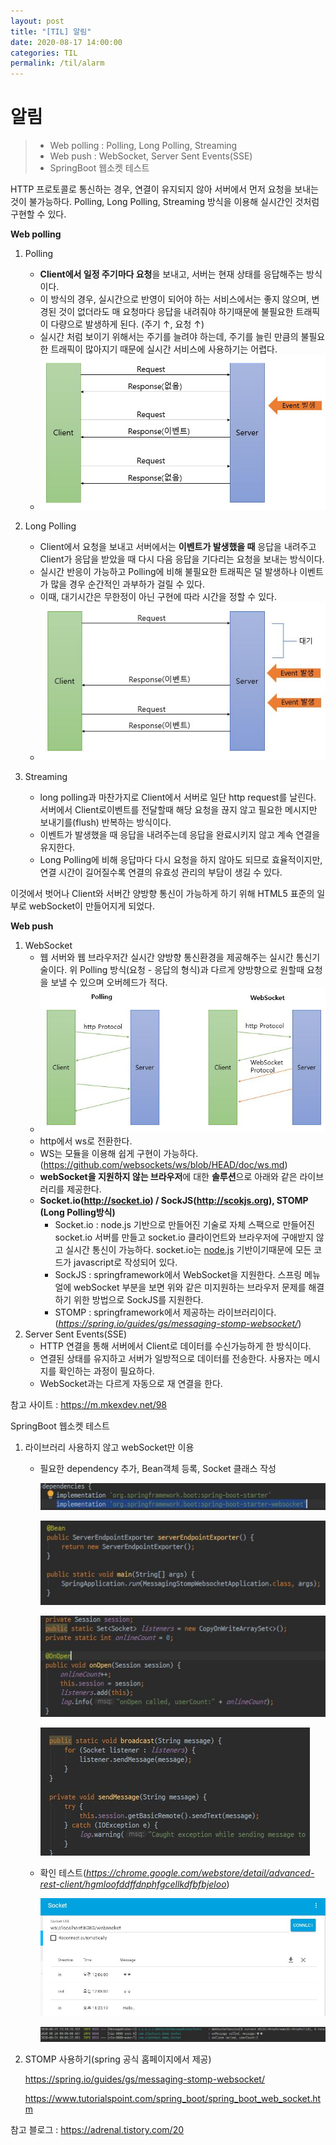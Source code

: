 ```yaml
---
layout: post
title: "[TIL] 알림"
date: 2020-08-17 14:00:00
categories: TIL
permalink: /til/alarm
---
```




# 알림

> - Web polling : Polling, Long Polling, Streaming
> - Web push : WebSocket, Server Sent Events(SSE)
> - SpringBoot 웹소켓 테스트

HTTP 프로토콜로 통신하는 경우, 연결이 유지되지 않아 서버에서 먼저 요청을 보내는 것이 불가능하다. Polling, Long Polling, Streaming 방식을 이용해 실시간인 것처럼 구현할 수 있다.

**Web polling**

1. Polling
   - **Client에서 일정 주기마다 요청**을 보내고, 서버는 현재 상태를 응답해주는 방식이다. 
   - 이 방식의 경우, 실시간으로 반영이 되어야 하는 서비스에서는 좋지 않으며, 변경된 것이 없더라도 매 요청마다 응답을 내려줘야 하기때문에 불필요한 트래픽이 다량으로 발생하게 된다. (주기 ↑, 요청 ↑)
   - 실시간 처럼 보이기 위해서는 주기를 늘려야 하는데, 주기를 늘린 만큼의 불필요한 트래픽이 많아지기 때문에 실시간 서비스에 사용하기는 어렵다.
   - ![polling01](..\img\polling01.JPG)

2. Long Polling
   - Client에서 요청을 보내고 서버에서는 **이벤트가 발생했을 때** 응답을 내려주고 Client가 응답을 받았을 때 다시 다음 응답을 기다리는 요청을 보내는 방식이다.
   - 실시간 반응이 가능하고  Polling에 비해 불필요한 트래픽은 덜 발생하나 이벤트가 많을 경우 순간적인 과부하가 걸릴 수 있다.
   - 이때, 대기시간은 무한정이 아닌 구현에 따라 시간을 정할 수 있다.
   - ![polling02](..\img\polling02.JPG)

3. Streaming

   - long polling과 마찬가지로 Client에서 서버로 일단 http request를 날린다. 서버에서 Client로이벤트를 전달할때 해당 요청을 끊지 않고 필요한 메시지만 보내기를(flush) 반복하는 방식이다.
   - 이벤트가 발생했을 때 응답을 내려주는데 응답을 완료시키지 않고 계속 연결을 유지한다.
   - Long Polling에 비해 응답마다 다시 요청을 하지 않아도 되므로 효율적이지만, 연결 시간이 길어질수록 연결의 유효성 관리의 부담이 생길 수 있다.

   

이것에서 벗어나 Client와 서버간 양방향 통신이 가능하게 하기 위해 HTML5 표준의 일부로 webSocket이 만들어지게 되었다. 

**Web push**

1. WebSocket
   - 웹 서버와 웹 브라우저간 실시간 양방향 통신환경을 제공해주는 실시간 통신기술이다. 위 Polling 방식(요청 - 응답의 형식)과 다르게 양방향으로 원할때 요청을 보낼 수 있으며 오버헤드가 적다.
   - ![polling03](..\img\polling03.JPG)
   - http에서 ws로 전환한다.
   - WS는 모듈을 이용해 쉽게 구현이 가능하다. (<https://github.com/websockets/ws/blob/HEAD/doc/ws.md>)
   - **webSocket을 지원하지 않는 브라우저**에 대한 **솔루션**으로 아래와 같은 라이브러리를 제공한다.
   - **Socket.io(http://socket.io) / SockJS(http://scokjs.org), STOMP (Long Polling방식)**
     - Socket.io :  node.js 기반으로 만들어진 기술로 자체 스팩으로 만들어진 socket.io 서버를 만들고 socket.io 클라이언트와 브라우저에 구애받지 않고 실시간 통신이 가능하다. socket.io는 [node.js](https://nodejs.org/) 기반이기때문에 모든 코드가 javascript로 작성되어 있다.
     - SockJS :   springframework에서 WebSocket을 지원한다. 스프링 메뉴얼에 webSocket 부분을 보면 위와 같은 미지원하는 브라우저 문제를 해결하기 위한 방법으로 SockJS를 지원한다. 
     - STOMP : springframework에서 제공하는 라이브러리이다. (*https://spring.io/guides/gs/messaging-stomp-websocket/*)
2. Server Sent Events(SSE)
   - HTTP 연결을 통해 서버에서 Client로 데이터를 수신가능하게 한 방식이다.
   - 연결된 상태를 유지하고 서버가 일방적으로 데이터를 전송한다. 사용자는 메시지를 확인하는 과정이 필요하다.
   - WebSocket과는 다르게 자동으로 재 연결을 한다.

참고 사이트 : <https://m.mkexdev.net/98>



SpringBoot 웹소켓 테스트

1. 라이브러리 사용하지 않고 webSocket만 이용

   - 필요한 dependency 추가, Bean객체 등록, Socket 클래스 작성

     ![socket01](..\img\socket01.JPG)

     ![socket02](..\img\socket02.JPG)

     ![socket06](..\img\socket06.JPG)

     ![socket03](..\img\socket03.JPG)

   - 확인 테스트(*https://chrome.google.com/webstore/detail/advanced-rest-client/hgmloofddffdnphfgcellkdfbfbjeloo*)

     ![socket04](..\img\socket04.JPG)

     ![socket05](..\img\socket05.JPG)

2. STOMP 사용하기(spring 공식 홈페이지에서 제공)

   <https://spring.io/guides/gs/messaging-stomp-websocket/>

   <https://www.tutorialspoint.com/spring_boot/spring_boot_web_socket.htm>



참고 블로그 : <https://adrenal.tistory.com/20>
